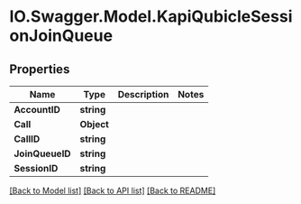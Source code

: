 # IO.Swagger.Model.KapiQubicleSessionJoinQueue
## Properties

Name | Type | Description | Notes
------------ | ------------- | ------------- | -------------
**AccountID** | **string** |  | 
**Call** | **Object** |  | 
**CallID** | **string** |  | 
**JoinQueueID** | **string** |  | 
**SessionID** | **string** |  | 

[[Back to Model list]](../README.md#documentation-for-models) [[Back to API list]](../README.md#documentation-for-api-endpoints) [[Back to README]](../README.md)

